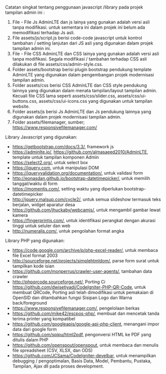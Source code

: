 Catatan singkat tentang penggunaan javascript /library pada projek tampilan admin ini :

1. File - File Js AdminLTE  dan js lainya yang gunakan adalah versi asli tanpa modifikasi. untuk sementara ini dalam projek ini belum ada memodifikasi terhadap Js asli.
2. File assets/js/script.js berisi code-code javascript untuk kontrol tambahan / setting lanjutan dari JS asli yang digunakan dalam projek tampilan admin ini.
3. File - File CSS AdminLTE  dan CSS lainya yang gunakan adalah versi asli tanpa modifikasi. Segala modifikasi / tambahan terhadap CSS asli dilakukan di file assets/css/admin-style.css.
4. Folder assets/bootstrap berisi plugin bootstrap pendukung template AdminLTE yang digunakan dalam pengembangan projek modernisasi tampilan admin.
6. Folder assets/css berisi CSS AdminLTE dan CSS style pendukung lainnya yang digunakan dalam menata tampilan/layout tampilan admin. Kecuali file CSS lama seperti assets/css/slider.css, assets/css/ui-buttons.css, assets/css/ui-icons.css yang digunakan untuk tampilan website.
7. Folder assets/js berisi Js AdminLTE dan Js pendukung lainnya yang digunakan dalam projek modernisasi tampilan admin.
8. Folder assets/filemanager, sumber; https://www.responsivefilemanager.com/

Library Javascript yang digunakan:

- https://getbootstrap.com/docs/3.3/, framework js
- https://adminlte.io/, https://github.com/almasaeed2010/AdminLTE, template untuk tampilan komponen Admin
- https://select2.org/, untuk select box
- https://jquery.com, untuk manipulasi DOM
- https://jqueryvalidation.org/documentation/, untuk validasi form
- http://eonasdan.github.io/bootstrap-datetimepicker/, untuk memilih tanggal/waktu di form
- https://momentjs.com/, setting waktu yang diperlukan bootstrap-datetimepicker
- http://jquery.malsup.com/cycle2/, untuk semua slideshow termasuk teks berjalan, widget aparatur desa
- https://github.com/jhuckaby/webcamjs/, untuk mengambil gambar lewat kamera
- https://fingerprintjs.com/, untuk identifikasi perangkat dengan akurasi tinggi untuk seluler dan web
- http://numeraljs.com/, untuk pengolahan format angka

Library PHP yang digunakan:

- https://code.google.com/archive/p/php-excel-reader/, untuk membaca file Excel format 2003
- http://sourceforge.net/projects/simplehtmldom/, parse form surat untuk tampilkan kode isian
- https://github.com/monperrus/crawler-user-agents/, tambahan data crawler
- http://phpqrcode.sourceforge.net/, Porting Ci https://github.com/dwisetiyadi/CodeIgniter-PHP-QR-Code, untuk membuat QRCode, Porting asli telah dimodifikasi untuk pemakaian di OpenSID dan ditambahkan fungsi Sisipan Logo dan Warna back/foreground
- https://www.responsivefilemanager.com/, pengelolaan berkas
- https://github.com/mike42/escpos-php/, membuat dan mencetak tanda terima printer yang kompatibel
- https://github.com/googleapis/google-api-php-client, menangani impor data dari google form
- https://github.com/spipu/html2pdf, pengonversi HTML ke PDF yang ditulis dalam PHP
- https://github.com/openspout/openspout, untuk membaca dan menulis file spreadsheet (CSV, XLSX, dan ODS)
- https://github.com/JCSama/CodeIgniter-develbar, untuk menampilkan debugging / pengoptimalan, Basis Data, Model, Pembantu, Pustaka, Tampilan, Ajax dll pada proses development.

